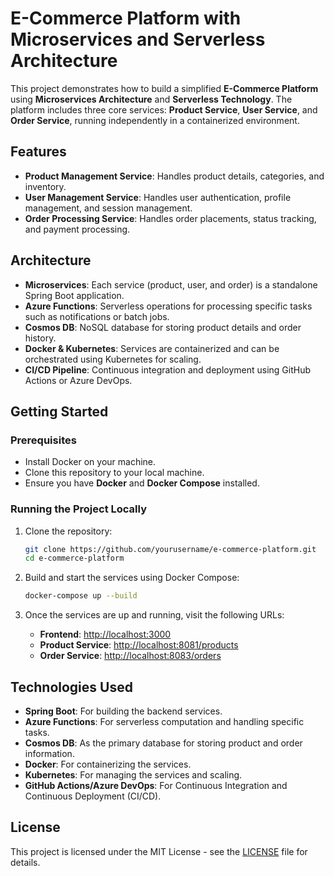 # E-Commerce Platform with Microservices and Serverless Architecture

This project demonstrates how to build a simplified **E-Commerce Platform** using **Microservices Architecture** and **Serverless Technology**. The platform includes three core services: **Product Service**, **User Service**, and **Order Service**, running independently in a containerized environment.

## Features

- **Product Management Service**: Handles product details, categories, and inventory.
- **User Management Service**: Handles user authentication, profile management, and session management.
- **Order Processing Service**: Handles order placements, status tracking, and payment processing.

## Architecture

- **Microservices**: Each service (product, user, and order) is a standalone Spring Boot application.
- **Azure Functions**: Serverless operations for processing specific tasks such as notifications or batch jobs.
- **Cosmos DB**: NoSQL database for storing product details and order history.
- **Docker & Kubernetes**: Services are containerized and can be orchestrated using Kubernetes for scaling.
- **CI/CD Pipeline**: Continuous integration and deployment using GitHub Actions or Azure DevOps.

## Getting Started

### Prerequisites
- Install Docker on your machine.
- Clone this repository to your local machine.
- Ensure you have **Docker** and **Docker Compose** installed.

### Running the Project Locally
1. Clone the repository:
    ```bash
    git clone https://github.com/yourusername/e-commerce-platform.git
    cd e-commerce-platform
    ```

2. Build and start the services using Docker Compose:
    ```bash
    docker-compose up --build
    ```

3. Once the services are up and running, visit the following URLs:
    - **Frontend**: [http://localhost:3000](http://localhost:3000)
    - **Product Service**: [http://localhost:8081/products](http://localhost:8081/products)
    - **Order Service**: [http://localhost:8083/orders](http://localhost:8083/orders)

## Technologies Used

- **Spring Boot**: For building the backend services.
- **Azure Functions**: For serverless computation and handling specific tasks.
- **Cosmos DB**: As the primary database for storing product and order information.
- **Docker**: For containerizing the services.
- **Kubernetes**: For managing the services and scaling.
- **GitHub Actions/Azure DevOps**: For Continuous Integration and Continuous Deployment (CI/CD).

## License

This project is licensed under the MIT License - see the [LICENSE](LICENSE) file for details.
